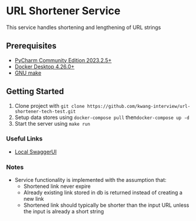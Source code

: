 # URL Shortener Service

This service handles shortening and lengthening of URL strings

## Prerequisites

- [PyCharm Community Edition 2023.2.5+](https://www.jetbrains.com/pycharm/download/other.html)
- [Docker Desktop 4.26.0+](https://www.docker.com/products/docker-desktop/)
- [GNU make](https://gnuwin32.sourceforge.net/packages/make.htm)

## Getting Started

1. Clone project with `git clone https://github.com/kwang-interview/url-shortener-tech-test.git`
2. Setup data stores using `docker-compose pull` then`docker-compose up -d`
3. Start the server using `make run`

### Useful Links

* [Local SwaggerUI](http://localhost:8080/docs)

### Notes

* Service functionality is implemented with the assumption that:
    * Shortened link never expire
    * Already existing link stored in db is returned instead of creating a new link
    * Shortened link should typically be shorter than the input URL unless the input is already a short string